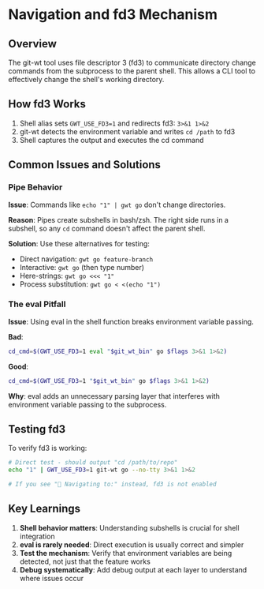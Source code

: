# Navigation and fd3 Mechanism

## Overview

The git-wt tool uses file descriptor 3 (fd3) to communicate directory change commands from the subprocess to the parent shell. This allows a CLI tool to effectively change the shell's working directory.

## How fd3 Works

1. Shell alias sets `GWT_USE_FD3=1` and redirects fd3: `3>&1 1>&2`
2. git-wt detects the environment variable and writes `cd /path` to fd3
3. Shell captures the output and executes the cd command

## Common Issues and Solutions

### Pipe Behavior

**Issue**: Commands like `echo "1" | gwt go` don't change directories.

**Reason**: Pipes create subshells in bash/zsh. The right side runs in a subshell, so any `cd` command doesn't affect the parent shell.

**Solution**: Use these alternatives for testing:
- Direct navigation: `gwt go feature-branch`
- Interactive: `gwt go` (then type number)
- Here-strings: `gwt go <<< "1"`
- Process substitution: `gwt go < <(echo "1")`

### The eval Pitfall

**Issue**: Using eval in the shell function breaks environment variable passing.

**Bad**:
```bash
cd_cmd=$(GWT_USE_FD3=1 eval "$git_wt_bin" go $flags 3>&1 1>&2)
```

**Good**:
```bash
cd_cmd=$(GWT_USE_FD3=1 "$git_wt_bin" go $flags 3>&1 1>&2)
```

**Why**: eval adds an unnecessary parsing layer that interferes with environment variable passing to the subprocess.

## Testing fd3

To verify fd3 is working:

```bash
# Direct test - should output "cd /path/to/repo"
echo "1" | GWT_USE_FD3=1 git-wt go --no-tty 3>&1 1>&2

# If you see "📁 Navigating to:" instead, fd3 is not enabled
```

## Key Learnings

1. **Shell behavior matters**: Understanding subshells is crucial for shell integration
2. **eval is rarely needed**: Direct execution is usually correct and simpler
3. **Test the mechanism**: Verify that environment variables are being detected, not just that the feature works
4. **Debug systematically**: Add debug output at each layer to understand where issues occur